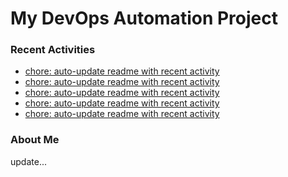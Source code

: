# My DevOps Automation Project

### Recent Activities
<!-- activity:START -->
- [chore: auto-update readme with recent activity](https://github.com/kaigiii/mybowling-app/commit/54dff82d8dd28fe9411db930874751dc95bdd59a)
- [chore: auto-update readme with recent activity](https://github.com/kaigiii/mybowling-app/commit/86dd98a95b7ed05e7d0d60aded3f0f9393db1cde)
- [chore: auto-update readme with recent activity](https://github.com/kaigiii/mybowling-app/commit/7758039eca5010d60ad283f0bf420e53aaa16741)
- [chore: auto-update readme with recent activity](https://github.com/kaigiii/mybowling-app/commit/824840ba01963d1f04b95f0aff64b95a772cbfda)
- [chore: auto-update readme with recent activity](https://github.com/kaigiii/mybowling-app/commit/6ab7e78b22c0fc816633e0c6c11b356e425d3d9f)
<!-- activity:END -->

### About Me
<!-- MYLINKS:START -->
<!-- MYLINKS:END -->

update...
